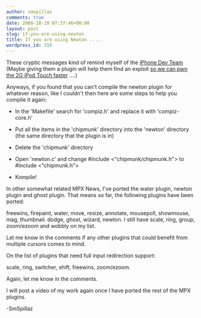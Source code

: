 ```yaml
---
author: smspillaz
comments: true
date: 2008-10-10 07:37:46+00:00
layout: post
slug: if-you-are-using-newton
title: If you are using Newton .....
wordpress_id: 319
---
```


These cryptic messages kind of remind myself of the [iPhone Dev Team](http://blog.iphone-dev.org/) (Maybe giving them a plugin will help them find an exploit [so we can pwn the 2G iPod Touch faster](http://www.theiphonewiki.com/wiki/index.php?title=N72ap) ....)

Anyways, if you found that you can't compile the newton plugin for whatever reason, like I couldn't then here are some steps to help you compile it again:



	
  * In the 'Makefile' search for 'compiz.h' and replace it with 'compiz-core.h'

	
  * Put all the items in the 'chipmunk' directory into the 'newton' directory (the same directory that the plugin is in)

	
  * Delete the 'chipmunk' directory

	
  * Open 'newton.c' and change #include <"chipmunk/chipmunk.h"> to #include <"chipmunk.h">

	
  * Kompile!


In other somewhat related MPX News, I've ported the water plugin, newton plugin and ghost plugin. That means so far, the following plugins have been ported:

freewins, firepaint, water, move, resize, annotate, mousepoll, showmouse, mag, thumbnail. dodge, ghost, wizard, newton. I still have scale, ring, group, zoom/ezoom and wobbly on my list.

Let me know in the comments if any other plugins that could benefit from multiple cursors comes to mind.

On the list of plugins that need full input redirection support:

scale, ring, switcher, shift, freewins, zoom/ezoom.

Again, let me know in the comments.

I will post a video of my work again once I have ported the rest of the MPX plugins.

-SmSpillaz
